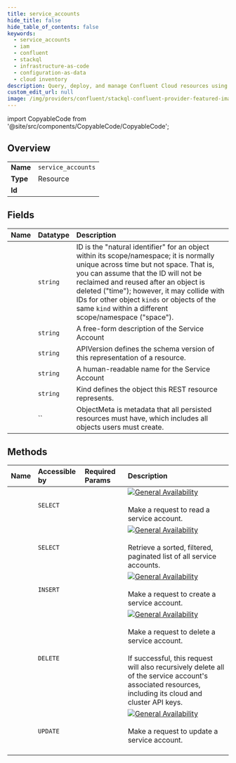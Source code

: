 ```yaml
---
title: service_accounts
hide_title: false
hide_table_of_contents: false
keywords:
  - service_accounts
  - iam
  - confluent    
  - stackql
  - infrastructure-as-code
  - configuration-as-data
  - cloud inventory
description: Query, deploy, and manage Confluent Cloud resources using SQL.
custom_edit_url: null
image: /img/providers/confluent/stackql-confluent-provider-featured-image.png
---
```


import CopyableCode from '@site/src/components/CopyableCode/CopyableCode';




## Overview
<table><tbody>
<tr><td><b>Name</b></td><td><code>service_accounts</code></td></tr>
<tr><td><b>Type</b></td><td>Resource</td></tr>
<tr><td><b>Id</b></td><td><CopyableCode code="confluent.iam.service_accounts" /></td></tr>
</tbody></table>

## Fields
| Name | Datatype | Description |
|:-----|:---------|:------------|
| <CopyableCode code="id" /> | `string` | ID is the "natural identifier" for an object within its scope/namespace; it is normally unique across time but not space. That is, you can assume that the ID will not be reclaimed and reused after an object is deleted ("time"); however, it may collide with IDs for other object `kinds` or objects of the same `kind` within a different scope/namespace ("space"). |
| <CopyableCode code="description" /> | `string` | A free-form description of the Service Account |
| <CopyableCode code="api_version" /> | `string` | APIVersion defines the schema version of this representation of a resource. |
| <CopyableCode code="display_name" /> | `string` | A human-readable name for the Service Account |
| <CopyableCode code="kind" /> | `string` | Kind defines the object this REST resource represents. |
| <CopyableCode code="metadata" /> | `` | ObjectMeta is metadata that all persisted resources must have, which includes all objects users must create. |
## Methods
| Name | Accessible by | Required Params | Description |
|:-----|:--------------|:----------------|:------------|
| <CopyableCode code="get_iam_v2service_account" /> | `SELECT` | <CopyableCode code="id" /> | [![General Availability](https://img.shields.io/badge/Lifecycle%20Stage-General%20Availability-%2345c6e8)](#section/Versioning/API-Lifecycle-Policy)<br /><br />Make a request to read a service account. |
| <CopyableCode code="list_iam_v2service_accounts" /> | `SELECT` |  | [![General Availability](https://img.shields.io/badge/Lifecycle%20Stage-General%20Availability-%2345c6e8)](#section/Versioning/API-Lifecycle-Policy)<br /><br />Retrieve a sorted, filtered, paginated list of all service accounts. |
| <CopyableCode code="create_iam_v2service_account" /> | `INSERT` |  | [![General Availability](https://img.shields.io/badge/Lifecycle%20Stage-General%20Availability-%2345c6e8)](#section/Versioning/API-Lifecycle-Policy)<br /><br />Make a request to create a service account. |
| <CopyableCode code="delete_iam_v2service_account" /> | `DELETE` | <CopyableCode code="id" /> | [![General Availability](https://img.shields.io/badge/Lifecycle%20Stage-General%20Availability-%2345c6e8)](#section/Versioning/API-Lifecycle-Policy)<br /><br />Make a request to delete a service account.<br /><br />If successful, this request will also recursively delete all of the service account's associated resources,<br />including its cloud and cluster API keys.<br /> |
| <CopyableCode code="update_iam_v2service_account" /> | `UPDATE` | <CopyableCode code="id" /> | [![General Availability](https://img.shields.io/badge/Lifecycle%20Stage-General%20Availability-%2345c6e8)](#section/Versioning/API-Lifecycle-Policy)<br /><br />Make a request to update a service account.<br /><br /> |
